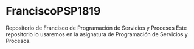 # FranciscoPSP1819
Repositorio de Francisco de Programación de Servicios y Procesos
Este repositorio lo usaremos en la asignatura de Programación
de Servicios y Procesos.
